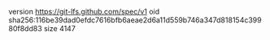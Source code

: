 version https://git-lfs.github.com/spec/v1
oid sha256:116be39dad0efdc7616bfb6aeae2d6a11d559b746a347d818154c39980f8dd83
size 4147
